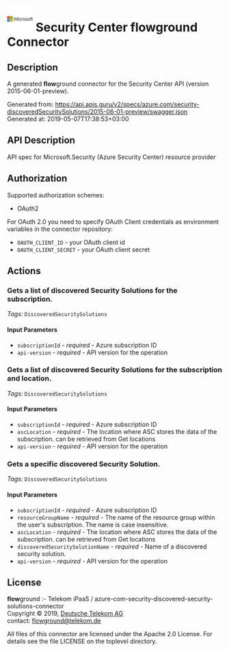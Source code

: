 # ![LOGO](logo.png) Security Center **flow**ground Connector

## Description

A generated **flow**ground connector for the Security Center API (version 2015-06-01-preview).

Generated from: https://api.apis.guru/v2/specs/azure.com/security-discoveredSecuritySolutions/2015-06-01-preview/swagger.json<br/>
Generated at: 2019-05-07T17:38:53+03:00

## API Description

API spec for Microsoft.Security (Azure Security Center) resource provider

## Authorization

Supported authorization schemes:
- OAuth2

For OAuth 2.0 you need to specify OAuth Client credentials as environment variables in the connector repository:
* `OAUTH_CLIENT_ID` - your OAuth client id
* `OAUTH_CLIENT_SECRET` - your OAuth client secret

## Actions

### Gets a list of discovered Security Solutions for the subscription.

*Tags:* `DiscoveredSecuritySolutions`

#### Input Parameters
* `subscriptionId` - _required_ - Azure subscription ID
* `api-version` - _required_ - API version for the operation

### Gets a list of discovered Security Solutions for the subscription and location.

*Tags:* `DiscoveredSecuritySolutions`

#### Input Parameters
* `subscriptionId` - _required_ - Azure subscription ID
* `ascLocation` - _required_ - The location where ASC stores the data of the subscription. can be retrieved from Get locations
* `api-version` - _required_ - API version for the operation

### Gets a specific discovered Security Solution.

*Tags:* `DiscoveredSecuritySolutions`

#### Input Parameters
* `subscriptionId` - _required_ - Azure subscription ID
* `resourceGroupName` - _required_ - The name of the resource group within the user's subscription. The name is case insensitive.
* `ascLocation` - _required_ - The location where ASC stores the data of the subscription. can be retrieved from Get locations
* `discoveredSecuritySolutionName` - _required_ - Name of a discovered security solution.
* `api-version` - _required_ - API version for the operation

## License

**flow**ground :- Telekom iPaaS / azure-com-security-discovered-security-solutions-connector<br/>
Copyright © 2019, [Deutsche Telekom AG](https://www.telekom.de)<br/>
contact: flowground@telekom.de

All files of this connector are licensed under the Apache 2.0 License. For details
see the file LICENSE on the toplevel directory.
